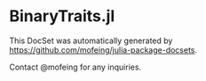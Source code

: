 # BinaryTraits.jl

This DocSet was automatically generated by https://github.com/mofeing/julia-package-docsets.

Contact @mofeing for any inquiries.
